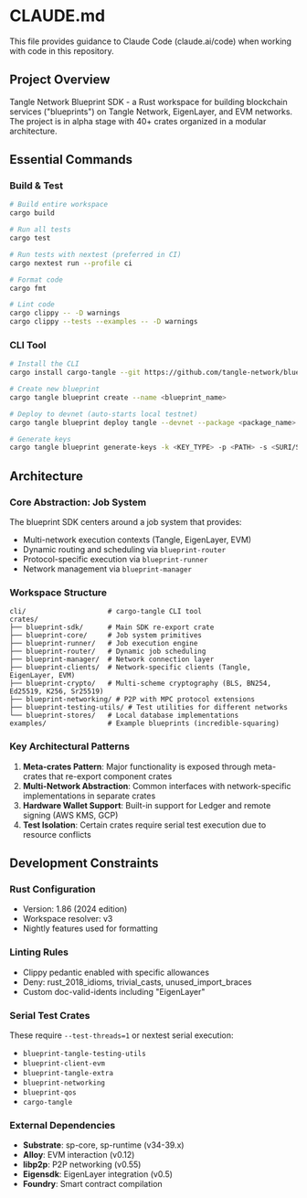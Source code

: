 # CLAUDE.md

This file provides guidance to Claude Code (claude.ai/code) when working with code in this repository.

## Project Overview

Tangle Network Blueprint SDK - a Rust workspace for building blockchain services ("blueprints") on Tangle Network, EigenLayer, and EVM networks. The project is in alpha stage with 40+ crates organized in a modular architecture.

## Essential Commands

### Build & Test
```bash
# Build entire workspace
cargo build

# Run all tests
cargo test

# Run tests with nextest (preferred in CI)
cargo nextest run --profile ci

# Format code
cargo fmt

# Lint code
cargo clippy -- -D warnings
cargo clippy --tests --examples -- -D warnings
```

### CLI Tool
```bash
# Install the CLI
cargo install cargo-tangle --git https://github.com/tangle-network/blueprint --force

# Create new blueprint
cargo tangle blueprint create --name <blueprint_name>

# Deploy to devnet (auto-starts local testnet)
cargo tangle blueprint deploy tangle --devnet --package <package_name>

# Generate keys
cargo tangle blueprint generate-keys -k <KEY_TYPE> -p <PATH> -s <SURI/SEED>
```

## Architecture

### Core Abstraction: Job System
The blueprint SDK centers around a job system that provides:
- Multi-network execution contexts (Tangle, EigenLayer, EVM)
- Dynamic routing and scheduling via `blueprint-router`
- Protocol-specific execution via `blueprint-runner`
- Network management via `blueprint-manager`

### Workspace Structure
```
cli/                    # cargo-tangle CLI tool
crates/
├── blueprint-sdk/      # Main SDK re-export crate
├── blueprint-core/     # Job system primitives
├── blueprint-runner/   # Job execution engine
├── blueprint-router/   # Dynamic job scheduling
├── blueprint-manager/  # Network connection layer
├── blueprint-clients/  # Network-specific clients (Tangle, EigenLayer, EVM)
├── blueprint-crypto/   # Multi-scheme cryptography (BLS, BN254, Ed25519, K256, Sr25519)
├── blueprint-networking/ # P2P with MPC protocol extensions
├── blueprint-testing-utils/ # Test utilities for different networks
└── blueprint-stores/   # Local database implementations
examples/               # Example blueprints (incredible-squaring)
```

### Key Architectural Patterns

1. **Meta-crates Pattern**: Major functionality is exposed through meta-crates that re-export component crates
2. **Multi-Network Abstraction**: Common interfaces with network-specific implementations in separate crates
3. **Hardware Wallet Support**: Built-in support for Ledger and remote signing (AWS KMS, GCP)
4. **Test Isolation**: Certain crates require serial test execution due to resource conflicts

## Development Constraints

### Rust Configuration
- Version: 1.86 (2024 edition)
- Workspace resolver: v3
- Nightly features used for formatting

### Linting Rules
- Clippy pedantic enabled with specific allowances
- Deny: rust_2018_idioms, trivial_casts, unused_import_braces
- Custom doc-valid-idents including "EigenLayer"

### Serial Test Crates
These require `--test-threads=1` or nextest serial execution:
- `blueprint-tangle-testing-utils`
- `blueprint-client-evm`
- `blueprint-tangle-extra`
- `blueprint-networking`
- `blueprint-qos`
- `cargo-tangle`

### External Dependencies
- **Substrate**: sp-core, sp-runtime (v34-39.x)
- **Alloy**: EVM interaction (v0.12)
- **libp2p**: P2P networking (v0.55)
- **Eigensdk**: EigenLayer integration (v0.5)
- **Foundry**: Smart contract compilation